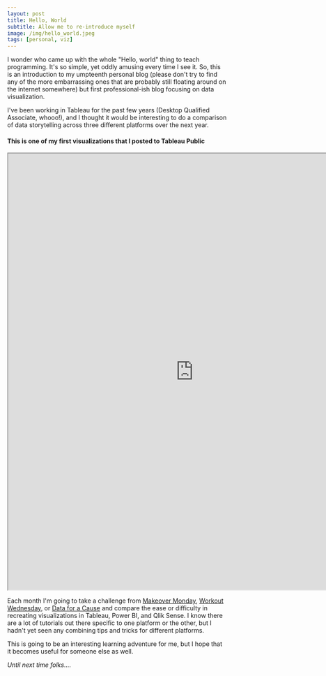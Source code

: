 ```yaml
---
layout: post
title: Hello, World
subtitle: Allow me to re-introduce myself
image: /img/hello_world.jpeg
tags: [personal, viz]
---
```


I wonder who came up with the whole "Hello, world" thing to teach programming. It's so simple, yet oddly amusing every time I see it. So, this is an introduction to my umpteenth personal blog (please don't try to find any of the more embarrassing ones that are probably still floating around on the internet somewhere) but first professional-ish blog focusing on data visualization. 

I've been working in Tableau for the past few years (Desktop Qualified Associate, whooo!), and I thought it would be interesting to do a comparison of data storytelling across three different platforms over the next year.

#### This is one of my first visualizations that I posted to Tableau Public
<iframe src="https://public.tableau.com/views/ParkingDataTest-NL/NewDash?:showVizHome=no&:embed=true" width="850" height="1000"></iframe>

Each month I'm going to take a challenge from [Makeover Monday](www.makeovermonday.org), [Workout Wednesday](www.workoutwednesday.org), or [Data for a Cause](https://www.olgatsubiks.com/data-for-a-cause) and compare the ease or difficulty in recreating visualizations in Tableau, Power BI, and Qlik Sense. I know there are a lot of tutorials out there specific to one platform or the other, but I hadn't yet seen any combining tips and tricks for different platforms.

This is going to be an interesting learning adventure for me, but I hope that it becomes useful for someone else as well.

_Until next time folks...._
